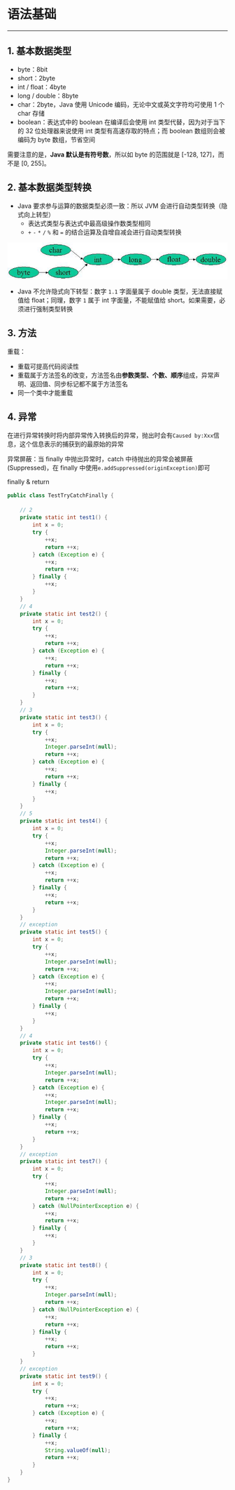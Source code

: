 # 语法基础

---

## 1. 基本数据类型

* byte：8bit
* short：2byte
* int / float：4byte
* long / double：8byte
* char：2byte，Java 使用 Unicode 编码，无论中文或英文字符均可使用 1 个char 存储
* boolean：表达式中的 boolean 在编译后会使用 int 类型代替，因为对于当下的 32 位处理器来说使用 int 类型有高速存取的特点；而 boolean 数组则会被编码为 byte 数组，节省空间

需要注意的是，**Java 默认是有符号数**，所以如 byte 的范围就是 [-128, 127]，而不是 [0, 255]。

## 2. 基本数据类型转换

* Java 要求参与运算的数据类型必须一致：所以 JVM 会进行自动类型转换（隐式向上转型）
  * 表达式类型与表达式中最高级操作数类型相同
  * `+` `-` `*` `/` `%` 和 `=` 的结合运算及自增自减会进行自动类型转换

![base type transfer](image/grammer_1.jpg)

* Java 不允许隐式向下转型：数字 `1.1` 字面量属于 double 类型，无法直接赋值给 float；同理，数字 `1` 属于 int 字面量，不能赋值给 short。如果需要，必须进行强制类型转换

## 3. 方法

重载：

* 重载可提高代码阅读性
* 重载属于方法签名的改变，方法签名由**参数类型、个数、顺序**组成，异常声明、返回值、同步标记都不属于方法签名
* 同一个类中才能重载

## 4. 异常

在进行异常转换时将内部异常传入转换后的异常，抛出时会有```Caused by:Xxx```信息，这个信息表示的捕获到的最原始的异常

异常屏蔽：当 finally 中抛出异常时，catch 中待抛出的异常会被屏蔽 (Suppressed)，在 finally 中使用```e.addSuppressed(originException)```即可

finally & return

```java
public class TestTryCatchFinally {

    // 2
    private static int test1() {
        int x = 0;
        try {
            ++x;
            return ++x;
        } catch (Exception e) {
            ++x;
            return ++x;
        } finally {
            ++x;
        }
    }
    // 4
    private static int test2() {
        int x = 0;
        try {
            ++x;
            return ++x;
        } catch (Exception e) {
            ++x;
            return ++x;
        } finally {
            ++x;
            return ++x;
        }
    }
    // 3
    private static int test3() {
        int x = 0;
        try {
            ++x;
            Integer.parseInt(null);
            return ++x;
        } catch (Exception e) {
            ++x;
            return ++x;
        } finally {
            ++x;
        }
    }
    // 5
    private static int test4() {
        int x = 0;
        try {
            ++x;
            Integer.parseInt(null);
            return ++x;
        } catch (Exception e) {
            ++x;
            return ++x;
        } finally {
            ++x;
            return ++x;
        }
    }
    // exception
    private static int test5() {
        int x = 0;
        try {
            ++x;
            Integer.parseInt(null);
            return ++x;
        } catch (Exception e) {
            ++x;
            Integer.parseInt(null);
            return ++x;
        } finally {
            ++x;
        }
    }
    // 4
    private static int test6() {
        int x = 0;
        try {
            ++x;
            Integer.parseInt(null);
            return ++x;
        } catch (Exception e) {
            ++x;
            Integer.parseInt(null);
            return ++x;
        } finally {
            ++x;
            return ++x;
        }
    }
    // exception
    private static int test7() {
        int x = 0;
        try {
            ++x;
            Integer.parseInt(null);
            return ++x;
        } catch (NullPointerException e) {
            ++x;
            return ++x;
        } finally {
            ++x;
        }
    }
    // 3
    private static int test8() {
        int x = 0;
        try {
            ++x;
            Integer.parseInt(null);
            return ++x;
        } catch (NullPointerException e) {
            ++x;
            return ++x;
        } finally {
            ++x;
            return ++x;
        }
    }
    // exception
    private static int test9() {
        int x = 0;
        try {
            ++x;
            return ++x;
        } catch (Exception e) {
            ++x;
            return ++x;
        } finally {
            ++x;
            String.valueOf(null);
            return ++x;
        }
    }
}
```
